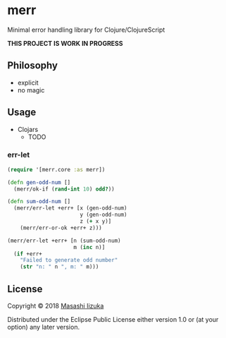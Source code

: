 # merr

Minimal error handling library for Clojure/ClojureScript

**THIS PROJECT IS WORK IN PROGRESS**

## Philosophy

* explicit
* no magic

## Usage

* Clojars
  * TODO

### err-let

```clj
(require '[merr.core :as merr])

(defn gen-odd-num []
  (merr/ok-if (rand-int 10) odd?))

(defn sum-odd-num []
  (merr/err-let +err+ [x (gen-odd-num)
                       y (gen-odd-num)
                       z (+ x y)]
    (merr/err-or-ok +err+ z)))

(merr/err-let +err+ [n (sum-odd-num)
                     m (inc n)]
  (if +err+
    "Failed to generate odd number"
    (str "n: " n ", m: " m)))
```

## License

Copyright © 2018 [Masashi Iizuka](https://twitter.com/uochan)

Distributed under the Eclipse Public License either version 1.0 or (at
your option) any later version.

